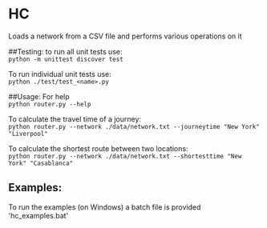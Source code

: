 # HC
Loads a network from a CSV file and performs various operations on it

##Testing:
to run all unit tests use:  
`python -m unittest discover test`

To run individual unit tests use:  
`python ./test/test_<name>.py`


##Usage:
For help  
`python router.py --help`

To calculate the travel time of a journey:  
`python router.py --network ./data/network.txt --journeytime "New York" "Liverpool"`

To calculate the shortest route between two locations:  
`python router.py --network ./data/network.txt --shortesttime "New York" "Casablanca"`


## Examples:
To run the examples (on Windows) a batch file is provided  
'hc_examples.bat'
